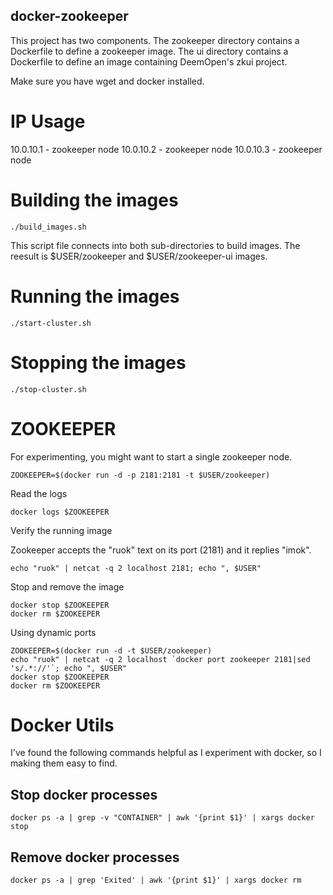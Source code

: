 docker-zookeeper
----------------

This project has two components. The zookeeper directory contains a Dockerfile to define a zookeeper image. The ui directory contains a Dockerfile to define an image containing DeemOpen's zkui project.

Make sure you have wget and docker installed.

# IP Usage

10.0.10.1 - zookeeper node
10.0.10.2 - zookeeper node
10.0.10.3 - zookeeper node

# Building the images

```
./build_images.sh
```

This script file connects into both sub-directories to build images. The reesult is $USER/zookeeper and $USER/zookeeper-ui images.

# Running the images

```
./start-cluster.sh
```

# Stopping the images

```
./stop-cluster.sh
```

# ZOOKEEPER

For experimenting, you might want to start a single zookeeper node.

```
ZOOKEEPER=$(docker run -d -p 2181:2181 -t $USER/zookeeper)
```

Read the logs

```
docker logs $ZOOKEEPER
```

Verify the running image

Zookeeper accepts the "ruok" text on its port (2181) and it replies "imok".

```
echo "ruok" | netcat -q 2 localhost 2181; echo ", $USER"
```

Stop and remove the image

```
docker stop $ZOOKEEPER
docker rm $ZOOKEEPER
```

Using dynamic ports

```
ZOOKEEPER=$(docker run -d -t $USER/zookeeper)
echo "ruok" | netcat -q 2 localhost `docker port zookeeper 2181|sed 's/.*://'`; echo ", $USER"
docker stop $ZOOKEEPER
docker rm $ZOOKEEPER
```

# Docker Utils

I've found the following commands helpful as I experiment with docker, so I making them easy to find.

## Stop docker processes

```
docker ps -a | grep -v "CONTAINER" | awk '{print $1}' | xargs docker stop
```

## Remove docker processes

```
docker ps -a | grep 'Exited' | awk '{print $1}' | xargs docker rm
```

